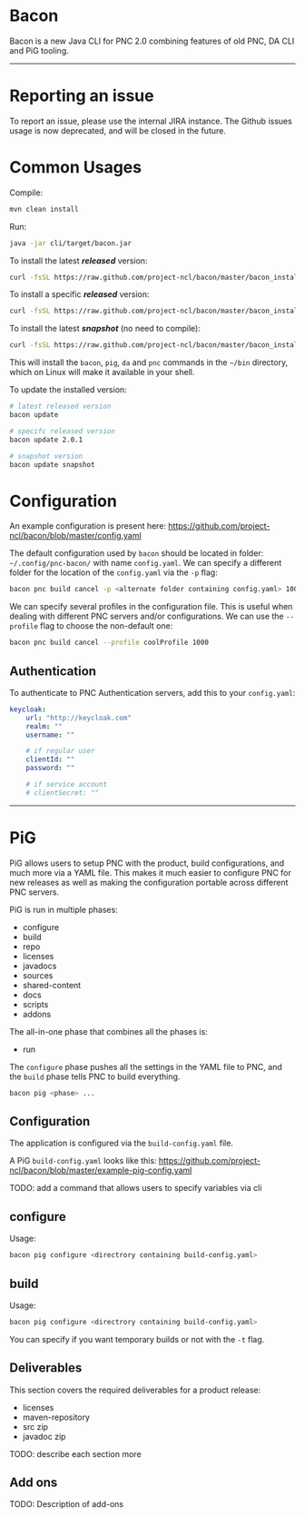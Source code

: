 # Bacon
Bacon is a new Java CLI for PNC 2.0 combining features of old PNC, DA CLI and PiG tooling.

---
# Reporting an issue
To report an issue, please use the internal JIRA instance. The Github issues usage is now deprecated, and will be closed in the future.

# Common Usages
Compile:
```bash
mvn clean install
```

Run:
```bash
java -jar cli/target/bacon.jar
```

To install the latest ***released*** version:
```bash
curl -fsSL https://raw.github.com/project-ncl/bacon/master/bacon_install.py | python3 -
```

To install a specific ***released*** version:
```bash
curl -fsSL https://raw.github.com/project-ncl/bacon/master/bacon_install.py | python3 - 2.0.1
```

To install the latest ***snapshot*** (no need to compile):
```bash
curl -fsSL https://raw.github.com/project-ncl/bacon/master/bacon_install.py | python3 - snapshot
```

This will install the `bacon`, `pig`, `da` and `pnc` commands in the `~/bin`
directory, which on Linux will make it available in your shell.

To update the installed version:
```bash
# latest released version
bacon update

# specifc released version
bacon update 2.0.1

# snapshot version
bacon update snapshot
```

# Configuration

An example configuration is present here: https://github.com/project-ncl/bacon/blob/master/config.yaml

The default configuration used by `bacon` should be located in folder: `~/.config/pnc-bacon/` with name `config.yaml`. We can specify a different folder for the location of the `config.yaml` via the `-p` flag:

```bash
bacon pnc build cancel -p <alternate folder containing config.yaml> 1000
```

We can specify several profiles in the configuration file. This is useful when dealing with different PNC servers and/or configurations. We can use the `--profile` flag to choose the non-default one:

```bash
bacon pnc build cancel --profile coolProfile 1000
```

## Authentication

To authenticate to PNC Authentication servers, add this to your `config.yaml`:

```yaml
keycloak:
    url: "http://keycloak.com"
    realm: ""
    username: ""

    # if regular user
    clientId: ""
    password: ""

    # if service account
    # clientSecret: ""
```

---

# PiG
PiG allows users to setup PNC with the product, build configurations, and much more via a YAML file. This makes it much easier to configure PNC for new releases as well as making the configuration portable across different PNC servers.

PiG is run in multiple phases:

- configure
- build
- repo
- licenses
- javadocs
- sources
- shared-content
- docs
- scripts
- addons

The all-in-one phase that combines all the phases is:

- run

The `configure` phase pushes all the settings in the YAML file to PNC, and the `build` phase tells PNC to build everything.

```bash
bacon pig <phase> ...
```
## Configuration

The application is configured via the `build-config.yaml` file. 

A PiG `build-config.yaml` looks like this: https://github.com/project-ncl/bacon/blob/master/example-pig-config.yaml

TODO: add a command that allows users to specify variables via cli

## configure

Usage:
```bash
bacon pig configure <directrory containing build-config.yaml>
```

## build

Usage:
```bash
bacon pig configure <directrory containing build-config.yaml>
```

You can specify if you want temporary builds or not with the `-t` flag.

## Deliverables

This section covers the required deliverables for a product release:

- licenses
- maven-repository
- src zip
- javadoc zip

TODO: describe each section more

## Add ons

TODO: Description of add-ons
